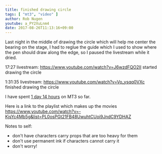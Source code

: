 ```yaml
---
title: finished drawing circle
tags: [ "mt3", "video" ]
author: Rob Nugen
youtube: a_PY2XuLnm4
date: 2017-08-26T11:13:16+09:00
---
```


Last night in the middle of drawing the circle which will help me
center the bearing on the stage, I had to reglue the guide which I
used to show where the pen should draw along the edge, so I paused the
livestream while it dried.

17:27 livestream: https://www.youtube.com/watch?v=J6wzdFQO2II started drawing the
circle

1:31:35 livestream: https://www.youtube.com/watch?v=Vo_ysqq0VXc finished drawing
the circle

I have spent [1 day 14 hours](
http://www.grun1.com/utils/timeCalc.html?t1=34:03&t2=57:27&t3=60:14&t4=71:50&t5=31:08&t6=78:05&t7=33:27&t8=62:46&t9=40:12&t10=94:51&t11=22:02&t12=2:41:39&t13=17:00&t14=28:17&t15=1:17:51&t16=1:31:40&t17=1:04:46&t18=2:02:43&t19=6:08:45&t20=2:00:00&c20=estimated%20testing&t21=2:39:38&t22=1:15:42&t23=55:40&c23=deleted&t24=1:42:57&t25=2:19:23&t26=17:27&t27=1:31:35&mode=0&fs3=1&ft2=1&f3t1=1&f4t0=1&d=:&o3=1&fps=
) on MT3 so far.

Here is a link to the playlist which makes up the movies
https://www.youtube.com/watch?v=-KjsYc4Mb5g&list=PL0osPGt21FB48UwuhtCUoi9JndC9YDHAZ

Notes to self:

* don't have characters carry props that are too heavy for them
* don't use permanent ink if characters cannot carry it
* don't worry!

